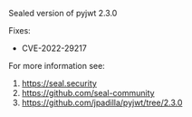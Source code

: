 Sealed version of pyjwt 2.3.0

Fixes:
- CVE-2022-29217

For more information see:
  1. https://seal.security
  2. https://github.com/seal-community
  3. https://github.com/jpadilla/pyjwt/tree/2.3.0

